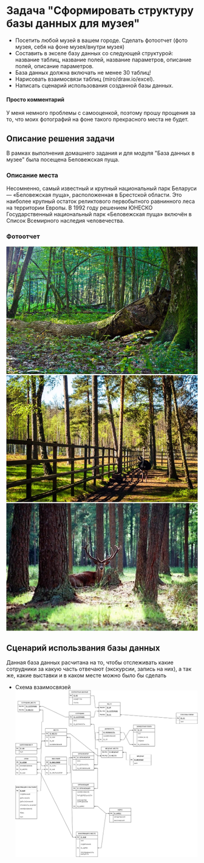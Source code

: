 # Задача "Сформировать структуру базы данных для музея"


-  Посетить любой музей в вашем городе. Сделать фотоотчет (фото музея, себя на фоне музея/внутри музея)  
-  Составить в экселе базу данных со следующей структурой: название таблиц, название полей, название параметров, описание полей, описание параметров.
-  База данных должна включать не менее 30 таблиц!  
-  Нарисовать взаимосвязи таблиц (miro/draw.io/excel).  
-  Написать сценарий использования созданной базы данных.

#### Просто комментарий
У меня немного проблемы с самооценкой, поэтому прошу прощения за то, что моих фотографий на фоне такого прекрасного места не будет.

## Описание решения задачи
В рамках выполнения домашнего задания и для модуля "База данных в музее" была посещена Беловежская пуща.

### Описание места
Несомненно, самый известный и крупный национальный парк Беларуси — «Беловежская пуща», расположенная в Брестской области. Это наиболее крупный остаток реликтового первобытного равнинного леса на территории Европы. В 1992 году решением ЮНЕСКО Государственный национальный парк «Беловежская пуща» включён в Список Всемирного наследия человечества.

### Фотоотчет
![PHOTO 1](1.jpg)
![PHOTO 2](2.jpg)
![PHOTO 3](3.jpg) 

## Сценарий использвания базы данных

Данная база данных расчитана на то, чтобы отслеживать какие сотрудники за какую часть отвечают (экскурсии, запись на них), а так же, какие выставки и в каком месте можно было бы сделать

- Схема взаимосвязей
![PHOTO 1](111.jpg)